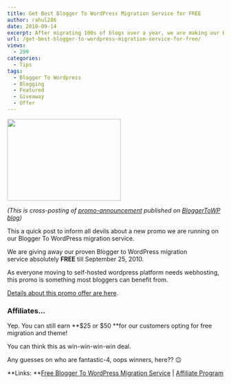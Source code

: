 ```yaml
---
title: Get Best Blogger To WordPress Migration Service for FREE
author: rahul286
date: 2010-09-14
excerpt: After migrating 100s of blogs over a year, we are making our Blogger To WordPress Migration professional service available absolutely free!
url: /get-best-blogger-to-wordpress-migration-service-for-free/
views:
  - 299
categories:
  - Tips
tags:
  - Blogger To Wordpress
  - Blogging
  - Featured
  - Giveaway
  - Offer
---
```

<a href="http://bloggertowp.org/promos/free-blogger-to-wordpress-migration-service-for-hostgator-customers/" onclick="_gaq.push(['_trackEvent', 'outbound-article', 'http://bloggertowp.org/promos/free-blogger-to-wordpress-migration-service-for-hostgator-customers/', '']);" ><img class="size-full wp-image-30025 alignright" title="blogger-n-hostgator-logo-big-size" src="http://cdn.devilsworkshop.org/files/2010/09/blogger-n-hostgator-logo-big-size.jpg" alt="" width="264" height="190" /></a>

*(This is cross-posting of *<a href="http://bloggertowp.org/get-best-blogger-to-wordpress-migration-service-absolutely-free/" onclick="_gaq.push(['_trackEvent', 'outbound-article', 'http://bloggertowp.org/get-best-blogger-to-wordpress-migration-service-absolutely-free/', 'promo-announcement']);" ><em>promo-announcement</em></a>* published on *<a href="http://bloggertowp.org/blog" onclick="_gaq.push(['_trackEvent', 'outbound-article', 'http://bloggertowp.org/blog', 'BloggerToWP blog']);" ><em>BloggerToWP blog</em></a>*)*

This a quick post to inform all devils about a new promo we are running on our Blogger To WordPress migration service.

We are giving away our proven Blogger to WordPress migration service absolutely **FREE** till September 25, 2010.

As everyone moving to self-hosted wordpress platform needs webhosting, this promo is something most bloggers can benefit from.

<a href="http://bloggertowp.org/promos/free-blogger-to-wordpress-migration-service-for-hostgator-customers/" onclick="_gaq.push(['_trackEvent', 'outbound-article', 'http://bloggertowp.org/promos/free-blogger-to-wordpress-migration-service-for-hostgator-customers/', 'Details about this promo offer are here']);" >Details about this promo offer are here</a>.

### Affiliates&#8230;

Yep. You can still earn **$25 or $50 **for our customers opting for free migration and theme!

You can think this as win-win-win-win deal.

Any guesses on who are fantastic-4, oops winners, here?? 😉

**Links: **<a href="http://bloggertowp.org/promos/free-blogger-to-wordpress-migration-service-for-hostgator-customers/" onclick="_gaq.push(['_trackEvent', 'outbound-article', 'http://bloggertowp.org/promos/free-blogger-to-wordpress-migration-service-for-hostgator-customers/', 'Free Blogger To WordPress Migration Service']);" >Free Blogger To WordPress Migration Service</a> | <a href="http://bloggertowp.org/affiliate/" onclick="_gaq.push(['_trackEvent', 'outbound-article', 'http://bloggertowp.org/affiliate/', 'Affiliate Program']);" >Affiliate Program</a>

